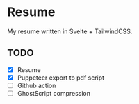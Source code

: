 # Resume

My resume written in Svelte + TailwindCSS.

## TODO

- [x] Resume
- [x] Puppeteer export to pdf script
- [ ] Github action
- [ ] GhostScript compression
